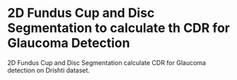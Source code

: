 # 2D Fundus Cup and Disc Segmentation to calculate th CDR for Glaucoma Detection
2D Fundus Cup and Disc Segmentation calculate CDR for Glaucoma detection on Drishti dataset.
